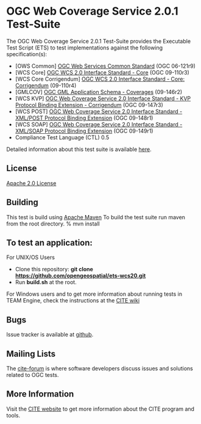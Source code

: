 # OGC Web Coverage Service 2.0.1 Test-Suite

The OGC Web Coverage Service 2.0.1 Test-Suite provides the Executable Test Script (ETS) to test implementations against the following specification(s):

  * [OWS Common] [OGC Web Services Common Standard](https://portal.opengeospatial.org/files/?artifact_id=38867) (OGC 06-121r9)
  * [WCS Core] [OGC WCS 2.0 Interface Standard - Core](https://portal.opengeospatial.org/files/?artifact_id=41437) (OGC 09-110r3)
  * [WCS Core Corrigendum] [OGC WCS 2.0 Interface Standard - Core: Corrigendum](https://portal.opengeospatial.org/files/?artifact_id=48428) (09-110r4)
  * [GMLCOV] [OGC GML Application Schema - Coverages](https://portal.opengeospatial.org/files/?artifact_id=48553) (09-146r2)
  * [WCS KVP] [OGC Web Coverage Service 2.0 Interface Standard - KVP Protocol Binding Extension - Corrigendum](https://portal.opengeospatial.org/files/?artifact_id=50140) (OGC 09-147r3)
  * [WCS POST] [OGC Web Coverage Service 2.0 Interface Standard - XML/POST Protocol Binding Extension](https://portal.opengeospatial.org/files/?artifact_id=41440) (OGC 09-148r1)
  * [WCS SOAP] [OGC Web Coverage Service 2.0 Interface Standard - XML/SOAP Protocol Binding Extension](https://portal.opengeospatial.org/files/?artifact_id=41441) (OGC 09-149r1)
  * Compliance Test Language (CTL) 0.5


Detailed information about this test suite is available [here]( http://htmlpreview.github.com/?https://github.com/opengeospatial/ets-wcs20/blob/master/src/main/web/index.html).

## License

[Apache 2.0 License](LICENSE.md)

## Building

This test is build using [Apache Maven](http://maven.apache.org/) To 
build the test suite run maven from the root directory.
   % mvn install
     
## To test an application:

For UNIX/OS Users
   - Clone this repository: **git clone https://github.com/opengeospatial/ets-wcs20.git**
   - Run **build.sh** at the root.

For Windows users and to get more information about running tests in TEAM Engine, check the instructions at the [CITE wiki](http://cite.opengeospatial.org/easytesting)

## Bugs

Issue tracker is available at [github](https://github.com/opengeospatial/ets-wcs20/issues).

## Mailing Lists

The [cite-forum](http://cite.opengeospatial.org/forum) is where software developers discuss issues and solutions related to OGC tests. 

## More Information

Visit the [CITE website](http://cite.opengeospatial.org/) to get more information about the CITE program and tools.

